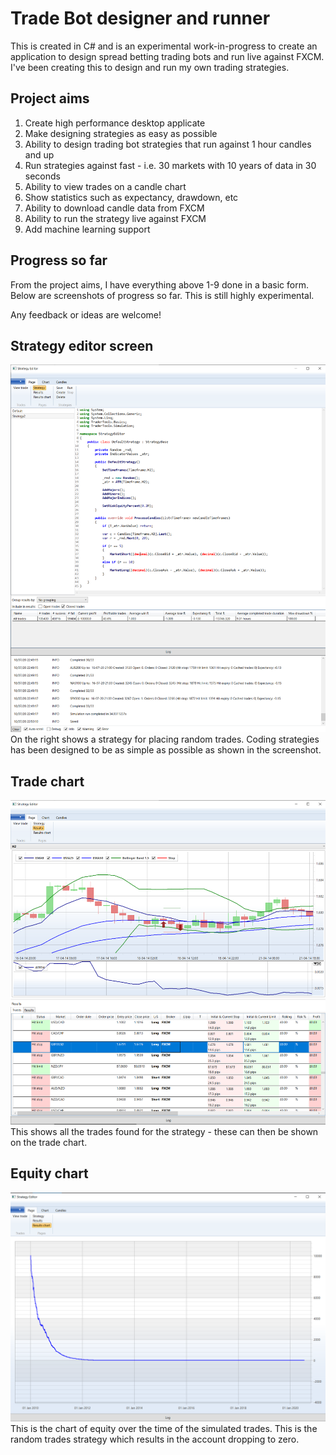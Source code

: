 # Trade Bot designer and runner

This is created in C# and is an experimental work-in-progress to create an application to design spread betting trading bots and run live against FXCM.
I've been creating this to design and run my own trading strategies.

## Project aims
1. Create high performance desktop applicate
2. Make designing strategies as easy as possible
3. Ability to design trading bot strategies that run against 1 hour candles and up
4. Run strategies against fast - i.e. 30 markets with 10 years of data in 30 seconds
5. Ability to view trades on a candle chart
6. Show statistics such as expectancy, drawdown, etc
7. Ability to download candle data from FXCM
8. Ability to run the strategy live against FXCM
9. Add machine learning support

## Progress so far
From the project aims, I have everything above 1-9 done in a basic form. Below are screenshots of progress so far. This is still highly experimental.

Any feedback or ideas are welcome!

## Strategy editor screen
![Screenshot](https://github.com/Hallupa/AutomatedTrading/blob/master/Docs/Images/EditStrategy.png)
On the right shows a strategy for placing random trades. Coding strategies has been designed to be as simple as possible as shown in the screenshot.

## Trade chart
![Screenshot](https://github.com/Hallupa/AutomatedTrading/blob/master/Docs/Images/TradeChart.png)
This shows all the trades found for the strategy - these can then be shown on the trade chart.

## Equity chart
![Screenshot](https://github.com/Hallupa/AutomatedTrading/blob/master/Docs/Images/EquityResults.png)
This is the chart of equity over the time of the simulated trades. This is the random trades strategy which results in the account dropping to zero.
